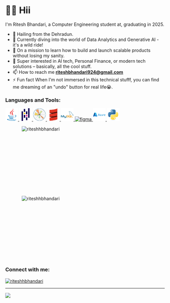 # 🙋‍♂️ Hii
I'm Ritesh Bhandari, a Computer Engineering student at, graduating in 2025.<br>
- 🌄 Hailing from the Dehradun.<br>
- 🔭 Currently diving into the world of Data Analytics and Generative AI - it's a wild ride!
- 🌱 On a mission to learn how to build and launch scalable products without losing my sanity.
- 💬 Super interested in AI tech, Personal Finance, or modern tech solutions – basically, all the cool stuff.<br>
- 📫 How to reach me **riteshbhandari924@gmail.com**
- ⚡ Fun fact When I'm not immersed in this technical stufff, you can find me dreaming of an "undo" button for real life😭.

<h3 align="left">Languages and Tools:</h3>
<p align="left">
  <a href="https://www.java.com" target="_blank" rel="noreferrer"> 
    <img src="https://raw.githubusercontent.com/devicons/devicon/master/icons/java/java-original.svg" alt="java" width="40" height="40"/> 
  </a> 
  <a href="https://pandas.pydata.org/" target="_blank" rel="noreferrer"> 
    <img src="https://raw.githubusercontent.com/devicons/devicon/2ae2a900d2f041da66e950e4d48052658d850630/icons/pandas/pandas-original.svg" alt="pandas" width="40" height="40"/> 
  </a> 
  <a href="https://matplotlib.org/" target="_blank" rel="noreferrer"> 
    <img src="https://raw.githubusercontent.com/devicons/devicon/master/icons/matplotlib/matplotlib-original.svg" alt="matplotlib" width="40" height="40"/> 
  </a> 
  <a href="https://scala-lang.org/" target="_blank" rel="noreferrer"> 
    <img src="https://raw.githubusercontent.com/devicons/devicon/master/icons/scala/scala-original.svg" alt="scala" width="40" height="40"/> 
  </a> 
  <a href="https://www.mysql.com/" target="_blank" rel="noreferrer"> 
    <img src="https://raw.githubusercontent.com/devicons/devicon/master/icons/mysql/mysql-original-wordmark.svg" alt="mysql" width="40" height="40"/> 
  </a> 
  <a href="https://www.figma.com/" target="_blank" rel="noreferrer"> 
    <img src="https://www.vectorlogo.zone/logos/figma/figma-icon.svg" alt="figma" width="40" height="40"/> 
  </a> 
  <a href="https://azure.microsoft.com/en-us/" target="_blank" rel="noreferrer"> 
    <img src="https://raw.githubusercontent.com/devicons/devicon/master/icons/azure/azure-original-wordmark.svg" alt="azure" width="40" height="40"/> 
  </a> 
  <a href="https://www.python.org/" target="_blank" rel="noreferrer"> 
    <img src="https://raw.githubusercontent.com/devicons/devicon/master/icons/python/python-original.svg" alt="python" width="40" height="40"/> 
  </a> 
</p>

<div style="display: flex; justify-content: center; align-items: center; gap: 20px; flex-wrap: wrap;">
  <img src="https://github-readme-stats.vercel.app/api?username=riteshhbhandari&show_icons=true&locale=en" alt="riteshhbhandari" style="height: 200px; width: 400px; object-fit: contain;" />
  <img src="https://github-readme-streak-stats.herokuapp.com/?user=riteshhbhandari&" alt="riteshhbhandari" style="height: 200px; width: 400px; object-fit: contain;" />
</div>



<h3 align="left">Connect with me:</h3>
<p align="left">
<a href="https://linkedin.com/in/riteshbhandari" target="blank"><img align="center" src="https://raw.githubusercontent.com/rahuldkjain/github-profile-readme-generator/master/src/images/icons/Social/linked-in-alt.svg" alt="riteshhbhandari" height="30" width="40" /></a>

---
[![](https://visitcount.itsvg.in/api?id=riteshhbhandari&icon=0&color=0)](https://visitcount.itsvg.in)
